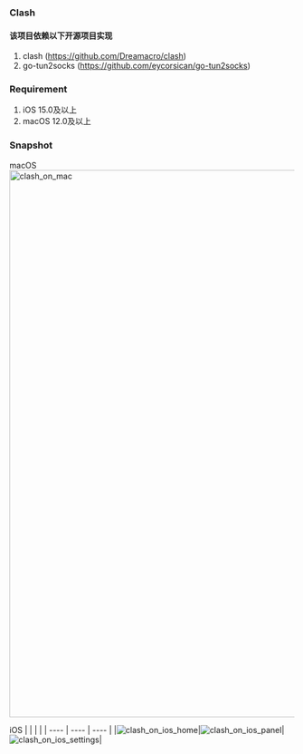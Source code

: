### Clash
  #### 该项目依赖以下开源项目实现
  1. clash (https://github.com/Dreamacro/clash)
  2. go-tun2socks (https://github.com/eycorsican/go-tun2socks)

### Requirement
  1. iOS 15.0及以上
  2. macOS 12.0及以上

### Snapshot
  macOS
  <img width="966" alt="clash_on_mac" src="https://user-images.githubusercontent.com/11971659/160367070-2b84e77e-cf0f-43b4-b76c-8fc31e62993b.png">

  iOS
|        |       |       |
|  ----  | ----  | ----  |
|![clash_on_ios_home](https://user-images.githubusercontent.com/11971659/160274824-db81412a-d184-40af-aa03-949b14d37f77.PNG)|![clash_on_ios_panel](https://user-images.githubusercontent.com/11971659/160274826-68d2af6a-f502-4366-a497-eec0c3b95e10.PNG)|![clash_on_ios_settings](https://user-images.githubusercontent.com/11971659/160274828-fb3743fb-c64e-4391-9828-c5a82e45c577.PNG)|
  
  
  
